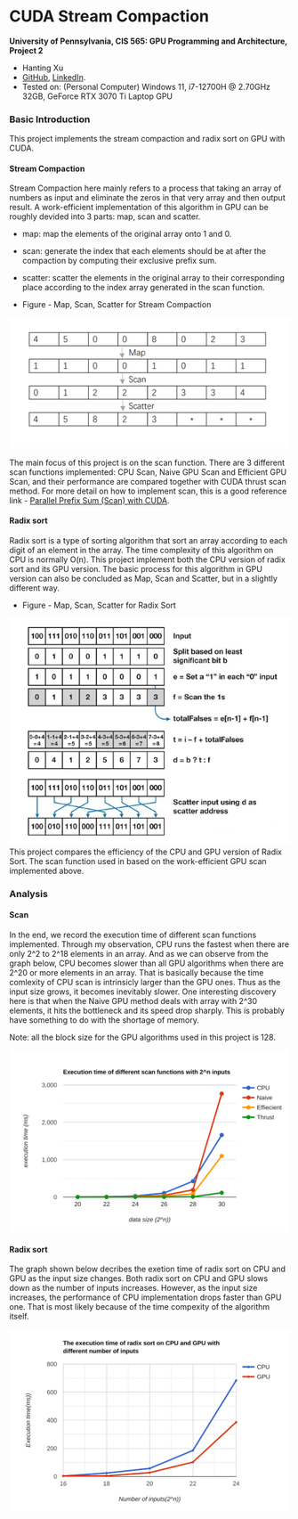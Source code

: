 CUDA Stream Compaction
======================

**University of Pennsylvania, CIS 565: GPU Programming and Architecture, Project 2**

* Hanting Xu
* [GitHub](https://github.com/HantingXu), [LinkedIn](www.linkedin.com/in/hanting-xu-25615b28b).
* Tested on: (Personal Computer) Windows 11, i7-12700H @ 2.70GHz 32GB, GeForce RTX 3070 Ti Laptop GPU

### Basic Introduction

This project implements the stream compaction and radix sort on GPU with CUDA.

#### Stream Compaction

Stream Compaction here mainly refers to a process that taking an array of numbers as input and eliminate the zeros in that very array and then output result. A work-efficient implementation of this algorithm in GPU can be roughly devided into 3 parts: map, scan and scatter.
* map: map the elements of the original array onto 1 and 0.
* scan: generate the index that each elements should be at after the compaction by computing their exclusive prefix sum.
* scatter: scatter the elements in the original array to their corresponding place according to the index array generated in the scan function.

* Figure - Map, Scan, Scatter for Stream Compaction

![](img/example.png)

The main focus of this project is on the scan function. There are 3 different scan functions implemented: CPU Scan, Naive GPU Scan and Efficient GPU Scan, and their performance are compared together with CUDA thrust scan method. For more detail on how to implement scan, this is a good reference link - [Parallel Prefix Sum (Scan) with CUDA](https://developer.nvidia.com/gpugems/GPUGems3/gpugems3_ch39.html).

#### Radix sort

Radix sort is a type of sorting algorithm that sort an array according to each digit of an element in the array. The time complexity of this algorithm on CPU is normally O(n). This project implement both the CPU version of radix sort and its GPU version. The basic process for this algorithm in GPU version can also be concluded as Map, Scan and Scatter, but in a slightly different way.
* Figure - Map, Scan, Scatter for Radix Sort

![](img/radix_sort.png)
This project compares the efficiency of the CPU and GPU version of Radix Sort. The scan function used in based on the work-efficient GPU scan implemented above.

### Analysis

#### Scan
In the end, we record the execution time of different scan functions implemented. Through my observation, CPU runs the fastest when there are only 2^2 to 2^18 elements in an array. And as we can observe from the graph below, CPU becomes slower than all GPU algorithms when there are 2^20 or more elements in an array. That is basically because the time comlexity of CPU scan is intrinsicly larger than the GPU ones. Thus as the input size grows, it becomes inevitably slower. One interesting discovery here is that when the Naive GPU method deals with array with 2^30 elements, it hits the bottleneck and its speed drop sharply. This is probably have something to do with the shortage of memory.

Note: all the block size for the GPU algorithms used in this project is 128.

![](img/scan_result.svg)

#### Radix sort
The graph shown below decribes the exetion time of radix sort on CPU and GPU as the input size changes. Both radix sort on CPU and GPU slows down as the number of inputs increases. However, as the input size increases, the performance of CPU implementation drops faster than GPU one. That is most likely because of the time compexity of the algorithm itself.

![](img/radix_result.svg)
